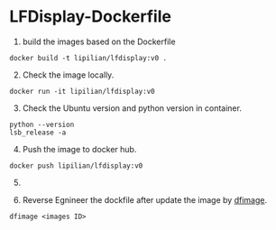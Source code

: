 # LFDisplay-Dockerfile

1. build the images based on the Dockerfile
```
docker build -t lipilian/lfdisplay:v0 .
```
2. Check the image locally.
```
docker run -it lipilian/lfdisplay:v0
```
3. Check the Ubuntu version and python version in container.
```
python --version
lsb_release -a
```
4. Push the image to docker hub.
```
docker push lipilian/lfdisplay:v0
```
<!--TODO: update the image based on the install.txt-->
5. 

6. Reverse Egnineer the dockfile after update the image by [dfimage](https://hub.docker.com/r/alpine/dfimage).
```
dfimage <images ID>
```

